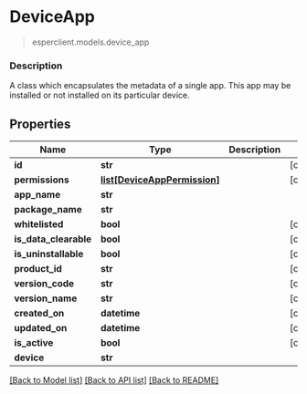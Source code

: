 # DeviceApp
> esperclient.models.device_app

### Description
A class which encapsulates the metadata of a single app.  This app may be installed or not installed on its particular device.

## Properties
Name | Type | Description | Notes
------------ | ------------- | ------------- | -------------
**id** | **str** |  | [optional] 
**permissions** | [**list[DeviceAppPermission]**](DeviceAppPermission.md) |  | [optional] 
**app_name** | **str** |  | 
**package_name** | **str** |  | 
**whitelisted** | **bool** |  | [optional] 
**is_data_clearable** | **bool** |  | [optional] 
**is_uninstallable** | **bool** |  | [optional] 
**product_id** | **str** |  | [optional] 
**version_code** | **str** |  | [optional] 
**version_name** | **str** |  | [optional] 
**created_on** | **datetime** |  | [optional] 
**updated_on** | **datetime** |  | [optional] 
**is_active** | **bool** |  | [optional] 
**device** | **str** |  | 

[[Back to Model list]](../README.md#documentation-for-models) [[Back to API list]](../README.md#documentation-for-api-endpoints) [[Back to README]](../README.md)


